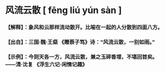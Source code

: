 # 风流云散   [ fēng liú yún sàn ]

### 【解释】：象风和云那样流动散开。比喻在一起的人分散到四面八方。

### 【出自】：三国·魏·王粲 《赠蔡子笃》诗：“风流云散，一别如雨。”

### 【示例】：今则天各一方，风流云散，兼之玉碎香埋，不堪回首矣。 ——清·沈复 《浮生六记·闲情记趣》